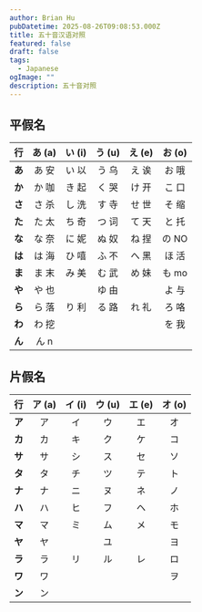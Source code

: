 ```yaml
---
author: Brian Hu
pubDatetime: 2025-08-26T09:08:53.000Z
title: 五十音汉语对照
featured: false
draft: false
tags:
  - Japanese
ogImage: ""
description: 五十音对照
---
```

## 平假名

|   行   | あ (a) | い (i) | う (u) | え (e) | お (o) |
| :----: | :----: | :----: | :----: | :----: | :----: |
| **あ** | あ 安  | い 以  | う 乌  | え 诶  | お 哦  |
| **か** | か 咖  | き 起  | く 哭  | け 开  | こ 口  |
| **さ** | さ 杀  | し 洗  | す 寺  | せ 世  | そ 缩  |
| **た** | た 太  | ち 奇  | つ 词  | て 天  | と 托  |
| **な** | な 奈  | に 妮  | ぬ 奴  | ね 捏  | の NO  |
| **は** | は 海  | ひ 嘻  | ふ 不  | へ 黑  | ほ 活  |
| **ま** | ま 末  | み 美  | む 武  | め 妹  | も mo  |
| **や** | や 也  |        | ゆ 由  |        | よ 与  |
| **ら** | ら 落  | り 利  | る 路  | れ 礼  | ろ 咯  |
| **わ** | わ 挖  |        |        |        | を 我  |
| **ん** |  ん n  |        |        |        |        |

## 片假名

|   行   | ア (a) | イ (i) | ウ (u) | エ (e) | オ (o) |
| :----: | :----: | :----: | :----: | :----: | :----: |
| **ア** |   ア   |   イ   |   ウ   |   エ   |   オ   |
| **カ** |   カ   |   キ   |   ク   |   ケ   |   コ   |
| **サ** |   サ   |   シ   |   ス   |   セ   |   ソ   |
| **タ** |   タ   |   チ   |   ツ   |   テ   |   ト   |
| **ナ** |   ナ   |   ニ   |   ヌ   |   ネ   |   ノ   |
| **ハ** |   ハ   |   ヒ   |   フ   |   ヘ   |   ホ   |
| **マ** |   マ   |   ミ   |   ム   |   メ   |   モ   |
| **ヤ** |   ヤ   |        |   ユ   |        |   ヨ   |
| **ラ** |   ラ   |   リ   |   ル   |   レ   |   ロ   |
| **ワ** |   ワ   |        |        |        |   ヲ   |
| **ン** |   ン   |        |        |        |        |
